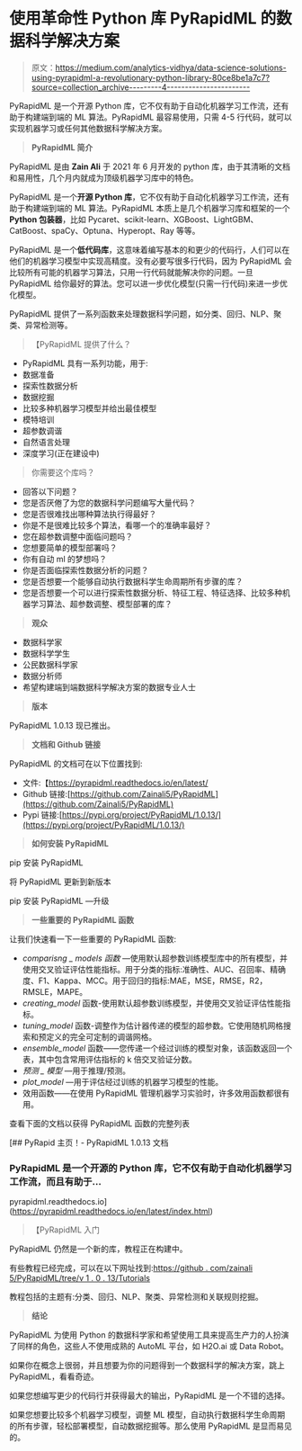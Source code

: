 # 使用革命性 Python 库 PyRapidML 的数据科学解决方案

> 原文：<https://medium.com/analytics-vidhya/data-science-solutions-using-pyrapidml-a-revolutionary-python-library-80ce8be1a7c7?source=collection_archive---------4----------------------->

PyRapidML 是一个开源 Python 库，它不仅有助于自动化机器学习工作流，还有助于构建端到端的 ML 算法。PyRapidML 最容易使用，只需 4-5 行代码，就可以实现机器学习或任何其他数据科学解决方案。

> **PyRapidML 简介**

PyRapidML 是由 **Zain Ali** 于 2021 年 6 月开发的 python 库，由于其清晰的文档和易用性，几个月内就成为顶级机器学习库中的特色。

PyRapidML 是一个**开源 Python 库**，它不仅有助于自动化机器学习工作流，还有助于构建端到端的 ML 算法。PyRapidML 本质上是几个机器学习库和框架的一个 **Python 包装器**，比如 Pycaret、scikit-learn、XGBoost、LightGBM、CatBoost、spaCy、Optuna、Hyperopt、Ray 等等。

PyRapidML 是一个**低代码库**，这意味着编写基本的和更少的代码行，人们可以在他们的机器学习模型中实现高精度。没有必要写很多行代码，因为 PyRapidML 会比较所有可能的机器学习算法，只用一行代码就能解决你的问题。一旦 PyRapidML 给你最好的算法。您可以进一步优化模型(只需一行代码)来进一步优化模型。

PyRapidML 提供了一系列函数来处理数据科学问题，如分类、回归、NLP、聚类、异常检测等。

> 【PyRapidML 提供了什么？

*   PyRapidML 具有一系列功能，用于:
*   数据准备
*   探索性数据分析
*   数据挖掘
*   比较多种机器学习模型并给出最佳模型
*   模特培训
*   超参数调谐
*   自然语言处理
*   深度学习(正在建设中)

> 你需要这个库吗？

*   回答以下问题？
*   您是否厌倦了为您的数据科学问题编写大量代码？
*   您是否很难找出哪种算法执行得最好？
*   你是不是很难比较多个算法，看哪一个的准确率最好？
*   您在超参数调整中面临问题吗？
*   您想要简单的模型部署吗？
*   你有自动 ml 的梦想吗？
*   你是否面临探索性数据分析的问题？
*   您是否想要一个能够自动执行数据科学生命周期所有步骤的库？
*   您是否想要一个可以进行探索性数据分析、特征工程、特征选择、比较多种机器学习算法、超参数调整、模型部署的库？

> **观众**

*   数据科学家
*   数据科学学生
*   公民数据科学家
*   数据分析师
*   希望构建端到端数据科学解决方案的数据专业人士

> **版本**

PyRapidML 1.0.13 现已推出。

> **文档和 Github 链接**

PyRapidML 的文档可在以下位置找到:

*   文件:【https://pyrapidml.readthedocs.io/en/latest/ 
*   Github 链接:[https://github.com/Zainali5/PyRapidML](https://github.com/Zainali5/PyRapidML)
*   Pypi 链接:[https://pypi.org/project/PyRapidML/1.0.13/](https://pypi.org/project/PyRapidML/1.0.13/)

> **如何安装 PyRapidML**

pip 安装 PyRapidML

将 PyRapidML 更新到新版本

pip 安装 PyRapidML —升级

> **一些重要的 PyRapidML 函数**

让我们快速看一下一些重要的 PyRapidML 函数:

*   *comparisng _ models 函数* —使用默认超参数训练模型库中的所有模型，并使用交叉验证评估性能指标。用于分类的指标:准确性、AUC、召回率、精确度、F1、Kappa、MCC。用于回归的指标:MAE，MSE，RMSE，R2，RMSLE，MAPE。
*   *creating_model* 函数-使用默认超参数训练模型，并使用交叉验证评估性能指标。
*   *tuning_model* 函数-调整作为估计器传递的模型的超参数。它使用随机网格搜索和预定义的完全可定制的调谐网格。
*   *ensemble_model* 函数——您传递一个经过训练的模型对象，该函数返回一个表，其中包含常用评估指标的 k 倍交叉验证分数。
*   *预测 _ 模型* —用于推理/预测。
*   *plot_model* —用于评估经过训练的机器学习模型的性能。
*   效用函数——在使用 PyRapidML 管理机器学习实验时，许多效用函数都很有用。

查看下面的文档以获得 PyRapidML 函数的完整列表

 [## PyRapid 主页！- PyRapidML 1.0.13 文档

### PyRapidML 是一个开源的 Python 库，它不仅有助于自动化机器学习工作流，而且有助于…

pyrapidml.readthedocs.io](https://pyrapidml.readthedocs.io/en/latest/index.html) 

> 【PyRapidML 入门

PyRapidML 仍然是一个新的库，教程正在构建中。

有些教程已经完成，可以在以下网址找到:[https://github . com/zainali 5/PyRapidML/tree/v 1 . 0 . 13/Tutorials](https://github.com/Zainali5/PyRapidML/tree/v1.0.13/Tutorials)

教程包括的主题有:分类、回归、NLP、聚类、异常检测和关联规则挖掘。

> **结论**

PyRapidML 为使用 Python 的数据科学家和希望使用工具来提高生产力的人扮演了同样的角色，这些人不使用成熟的 AutoML 平台，如 H2O.ai 或 Data Robot。

如果你在概念上很弱，并且想要为你的问题得到一个数据科学的解决方案，跳上 PyRapidML，看看奇迹。

如果您想编写更少的代码行并获得最大的输出，PyRapidML 是一个不错的选择。

如果您想要比较多个机器学习模型，调整 ML 模型，自动执行数据科学生命周期的所有步骤，轻松部署模型，自动数据挖掘等。那么使用 PyRapidML 是显而易见的。